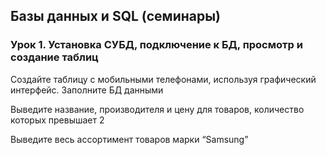 ## Базы данных и SQL (семинары)
### Урок 1. Установка СУБД, подключение к БД, просмотр и создание таблиц

Создайте таблицу с мобильными телефонами, используя графический интерфейс. Заполните БД данными

Выведите название, производителя и цену для товаров, количество которых превышает 2

Выведите весь ассортимент товаров марки “Samsung”
